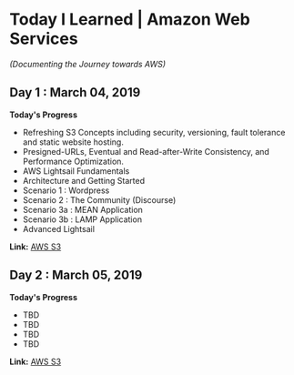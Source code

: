# Today I Learned | Amazon Web Services
_(Documenting the Journey towards AWS)_

## Day 1 : March 04, 2019

**Today's Progress**

- Refreshing S3 Concepts including security, versioning, fault tolerance and static website hosting.
- Presigned-URLs, Eventual and Read-after-Write Consistency, and Performance Optimization.
- AWS Lightsail Fundamentals
- Architecture and Getting Started
- Scenario 1 : Wordpress
- Scenario 2 : The Community (Discourse)
- Scenario 3a : MEAN Application
- Scenario 3b : LAMP Application
- Advanced Lightsail

**Link:**   [AWS S3](https://docs.aws.amazon.com/s3/index.html?id=docs_gateway#lang/en_us)


## Day 2 : March 05, 2019

**Today's Progress**

- TBD
- TBD
- TBD
- TBD

**Link:**   [AWS S3](https://docs.aws.amazon.com/s3/index.html?id=docs_gateway#lang/en_us)
